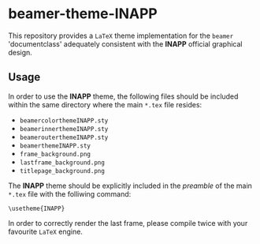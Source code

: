 # beamer-theme-INAPP

This repository provides a `LaTeX` theme implementation for the `beamer` 'documentclass' adequately consistent with the **INAPP** official graphical design.

## Usage

In order to use the **INAPP** theme, the following files should be included within the same directory where the main `*.tex` file resides:
 * `beamercolorthemeINAPP.sty`
 * `beamerinnerthemeINAPP.sty`
 * `beamerouterthemeINAPP.sty`
 * `beamerthemeINAPP.sty`
 * `frame_background.png`
 * `lastframe_background.png`
 * `titlepage_background.png`
 
The **INAPP** theme should be explicitly included in the *preamble* of the main `*.tex` file with the folliwing command:

```TeX
\usetheme{INAPP}
```

In order to correctly render the last frame, please compile twice with your favourite `LaTeX` engine.
 
